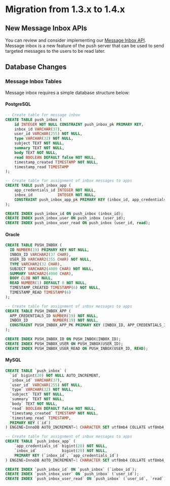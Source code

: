 # Migration from 1.3.x to 1.4.x

## New Message Inbox APIs

You can review and consider implementing our [Message Inbox API](./Push-Server-API.md#message-inbox). Message inbox is a new feature of the push server that can be used to send targeted messages to the users to be read later.

## Database Changes

### Message Inbox Tables

Message inbox requires a simple database structure below:

#### PostgreSQL

```sql
-- Create table for message inbox
CREATE TABLE push_inbox (
    id INTEGER NOT NULL CONSTRAINT push_inbox_pk PRIMARY KEY,
    inbox_id VARCHAR(37),
    user_id VARCHAR(255) NOT NULL,
    type VARCHAR(32) NOT NULL,
    subject TEXT NOT NULL,
    summary TEXT NOT NULL,
    body TEXT NOT NULL,
    read BOOLEAN DEFAULT false NOT NULL,
    timestamp_created TIMESTAMP NOT NULL,
    timestamp_read TIMESTAMP
);

-- Create table for assignment of inbox messages to apps
CREATE TABLE push_inbox_app (
    app_credentials_id INTEGER NOT NULL,
    inbox_id           INTEGER NOT NULL,
    CONSTRAINT push_inbox_app_pk PRIMARY KEY (inbox_id, app_credentials_id)
);

CREATE INDEX push_inbox_id ON push_inbox (inbox_id);
CREATE INDEX push_inbox_user ON push_inbox (user_id);
CREATE INDEX push_inbox_user_read ON push_inbox (user_id, read);
```

#### Oracle

```sql
CREATE TABLE PUSH_INBOX (
  ID NUMBER(19) PRIMARY KEY NOT NULL,
  INBOX_ID VARCHAR2(37 CHAR),
  USER_ID VARCHAR2(255 CHAR) NOT NULL,
  TYPE VARCHAR2(32 CHAR),
  SUBJECT VARCHAR2(4000 CHAR) NOT NULL,
  SUMMARY VARCHAR2(4000 CHAR),
  BODY CLOB NOT NULL,
  READ NUMBER(1) DEFAULT 0 NOT NULL,
  TIMESTAMP_CREATED TIMESTAMP(6) NOT NULL,
  TIMESTAMP_READ TIMESTAMP(6)
);

-- Create table for assignment of inbox messages to apps
CREATE TABLE PUSH_INBOX_APP (
  APP_CREDENTIALS_ID NUMBER(19) NOT NULL,
  INBOX_ID           NUMBER(19) NOT NULL,
  CONSTRAINT PUSH_INBOX_APP_PK PRIMARY KEY (INBOX_ID, APP_CREDENTIALS_ID)
);

CREATE INDEX PUSH_INBOX_ID ON PUSH_INBOX(INBOX_ID);
CREATE INDEX PUSH_INBOX_USER ON PUSH_INBOX(USER_ID);
CREATE INDEX PUSH_INBOX_USER_READ ON PUSH_INBOX(USER_ID, READ);
```

#### MySQL

```sql
CREATE TABLE `push_inbox` (
  `id` bigint(20) NOT NULL AUTO_INCREMENT,
  `inbox_id` VARCHAR(37),
  `user_id` VARCHAR(255) NOT NULL,
  `type` VARCHAR(32) NOT NULL,
  `subject` TEXT NOT NULL,
  `summary` TEXT NOT NULL,
  `body` TEXT NOT NULL,
  `read` BOOLEAN DEFAULT false NOT NULL,
  `timestamp_created` TIMESTAMP NOT NULL,
  `timestamp_read` TIMESTAMP,
  PRIMARY KEY (`id`)
) ENGINE=InnoDB AUTO_INCREMENT=1 CHARACTER SET utf8mb4 COLLATE utf8mb4_unicode_ci;

-- Create table for assignment of inbox messages to apps
CREATE TABLE `push_inbox_app` (
    `app_credentials_id` bigint(20) NOT NULL,
    `inbox_id`           bigint(20) NOT NULL,
    PRIMARY KEY (`inbox_id`, `app_credentials_id`)
) ENGINE=InnoDB AUTO_INCREMENT=1 CHARACTER SET utf8mb4 COLLATE utf8mb4_unicode_ci;

CREATE INDEX `push_inbox_id` ON `push_inbox` (`inbox_id`);
CREATE INDEX `push_inbox_user` ON `push_inbox` (`user_id`);
CREATE INDEX `push_inbox_user_read` ON `push_inbox` (`user_id`, `read`);
```
